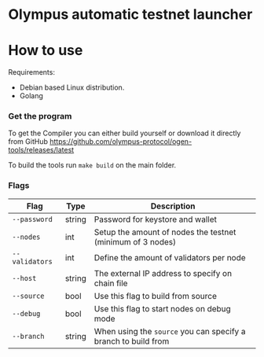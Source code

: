 # Olympus automatic testnet launcher

# How to use

Requirements:

- Debian based Linux distribution.
- Golang

### Get the program

To get the Compiler you can either build yourself or download it directly from GitHub <https://github.com/olympus-protocol/ogen-tools/releases/latest>

To build the tools run `make build` on the main folder.

### Flags

| Flag        | Type   | Description                                                                |
|-------------|--------|----------------------------------------------------------------------------|
| `--password`    | string | Password for keystore and wallet                              |
| `--nodes`    | int | Setup the amount of nodes the testnet (minimum of 3 nodes)                              |
| `--validators`    | int | Define the amount of validators per node                            |
| `--host`    | string | The external IP address to specify on chain file                           |
| `--source`    | bool | Use this flag to build from source                           |
| `--debug`    | bool | Use this flag to start nodes on debug mode                           |
| `--branch`    | string | When using the `source` you can specify a branch to build from                           |